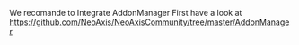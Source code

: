 We recomande to Integrate AddonManager First have a look at https://github.com/NeoAxis/NeoAxisCommunity/tree/master/AddonManager